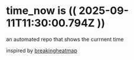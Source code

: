 # time_now is (( 2025-09-11T11:30:00.794Z ))

an automated repo that shows the currnent time

inspired by [breakingheatmap](https://github.com/breakingheatmap/breakingheatmap)